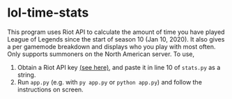 # lol-time-stats

This program uses Riot API to calculate the amount of time you have played League of Legends since the start of season 10 (Jan 10, 2020). It also gives a per gamemode breakdown and displays who you play with most often. Only supports summoners on the North American server. To use,

1. Obtain a Riot API key [(see here)](https://developer.riotgames.com/docs/portal#web-apis_api-keys), and paste it in line 10 of `stats.py` as a string.
2. Run `app.py` (e.g. with `py app.py` or `python app.py`) and follow the instructions on screen.
